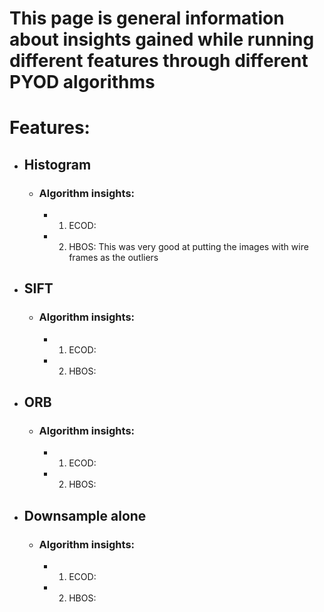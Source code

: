 # This page is general information about insights gained while running different features through different PYOD algorithms

# Features:
* ## Histogram
  * ### Algorithm insights:
    * 1. ECOD:
    * 2. HBOS: This was very good at putting the images with wire frames as the outliers

* ## SIFT
  * ### Algorithm insights:
    * 1. ECOD:
    * 2. HBOS:

* ## ORB
  * ### Algorithm insights:
    * 1. ECOD:
    * 2. HBOS:

* ## Downsample alone
  * ### Algorithm insights:
    * 1. ECOD:
    * 2. HBOS: